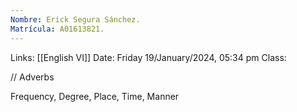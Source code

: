```yaml
---
Nombre: Erick Segura Sánchez.
Matrícula: A01613821.
---
```

Links: [[English VI]]
Date: Friday 19/January/2024, 05:34 pm
Class:

// Adverbs

Frequency, Degree, Place, Time, Manner